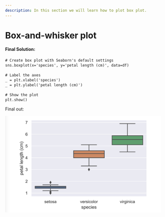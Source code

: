 ```yaml
---
description: In this section we will learn how to plot box plot.
---
```


# Box-and-whisker plot

#### Final Solution:

```text
# Create box plot with Seaborn's default settings
sns.boxplot(x='species', y='petal length (cm)', data=df)

# Label the axes
_ = plt.xlabel('species')
_ = plt.ylabel('petal length (cm)')

# Show the plot
plt.show()

```

Final out:

![](../../.gitbook/assets/screenshot-2020-08-08-at-12.56.19-pm.png)


